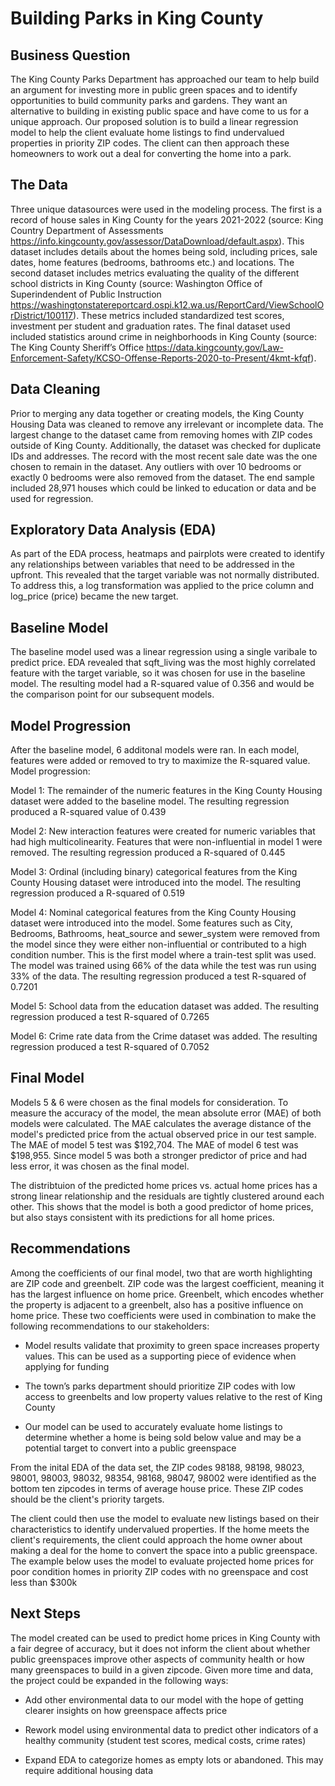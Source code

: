 # Building Parks in King County

## Business Question

The King County Parks Department has approached our team to help build an argument for investing more in public green spaces and to identify opportunities to build community parks and gardens. They want an alternative to building in existing public space and have come to us for a unique approach. Our proposed solution is to build a linear regression model to help the client evaluate home listings to find undervalued properties in priority ZIP codes. The client can then approach these homeowners to work out a deal for converting the home into a park.

## The Data

Three unique datasources were used in the modeling process. The first is a record of house sales in King County for the years 2021-2022 (source: King Country Department of Assessments https://info.kingcounty.gov/assessor/DataDownload/default.aspx). This dataset includes details about the homes being sold, including prices, sale dates, home features (bedrooms, bathrooms etc.) and locations. The second dataset includes metrics evaluating the quality of the different school districts in King County (source: Washington Office of Superindendent of Public Instruction https://washingtonstatereportcard.ospi.k12.wa.us/ReportCard/ViewSchoolOrDistrict/100117). These metrics included standardized test scores, investment per student and graduation rates. The final dataset used included statistics around crime in neighborhoods in King County (source: The King County Sheriff’s Office https://data.kingcounty.gov/Law-Enforcement-Safety/KCSO-Offense-Reports-2020-to-Present/4kmt-kfqf).

## Data Cleaning 

Prior to merging any data together or creating models, the King County Housing Data was cleaned to remove any irrelevant or incomplete data. The largest change to the dataset came from removing homes with ZIP codes outside of King County. Additionally, the dataset was checked for duplicate IDs and addresses. The record with the most recent sale date was the one chosen to remain in the dataset. Any outliers with over 10 bedrooms or exactly 0 bedrooms were also removed from the dataset. The end sample included 28,971 houses which could be linked to education or data and be used for regression. 

## Exploratory Data Analysis (EDA)

As part of the EDA process, heatmaps and pairplots were created to identify any relationships between variables that need to be addressed in the upfront. This revealed that the target variable was not normally distributed. To address this, a log transformation was applied to the price column and log_price (price) became the new target.  




## Baseline Model

The baseline model used was a linear regression using a single varibale to predict price. EDA revealed that sqft_living was the most highly correlated feature with the target variable, so it was chosen for use in the baseline model. The resulting model had a R-squared value of 0.356 and would be the comparison point for our subsequent models.




## Model Progression

After the baseline model, 6 additonal models were ran. In each model, features were added or removed to try to maximize the R-squared value. Model progression:

Model 1: The remainder of the numeric features in the King County Housing dataset were added to the baseline model. The resulting regression produced a R-squared value of 0.439

Model 2: New interaction features were created for numeric variables that had high multicolinearity. Features that were non-influential in model 1 were removed. The resulting regression produced a R-squared of 0.445

Model 3: Ordinal (including binary) categorical features from the King County Housing dataset were introduced into the model. The resulting regression produced a R-squared of 0.519

Model 4: Nominal categorical features from the King County Housing dataset were introduced into the model. Some features such as City, Bedrooms, Bathrooms, heat_source and sewer_system were removed from the model since they were either non-influential or contributed to a high condition number. This is the first model where a train-test split was used. The model was trained using 66% of the data while the test was run using 33% of the data. The resulting regression produced a test R-squared of 0.7201

Model 5: School data from the education dataset was added. The resulting regression produced a test R-squared of 0.7265

Model 6: Crime rate data from the Crime dataset was added. The resulting regression produced a test R-squared of 0.7052


## Final Model

Models 5 & 6 were chosen as the final models for consideration. To measure the accuracy of the model, the mean absolute error (MAE) of both models were calculated. The MAE calculates the average distance of the model's predicted price from the actual observed price in our test sample. The MAE of model 5 test was $192,704. The MAE of model 6 test was $198,955. Since model 5 was both a stronger predictor of price and had less error, it was chosen as the final model. 

The distribtuion of the predicted home prices vs. actual home prices has a strong linear relationship and the residuals are tightly clustered around each other. This shows that the model is both a good predictor of home prices, but also stays consistent with its predictions for all home prices.





## Recommendations 

Among the coefficients of our final model, two that are worth highlighting are ZIP code and greenbelt. ZIP code was the largest coefficient, meaning it has the largest influence on home price. Greenbelt, which encodes whether the property is adjacent to a greenbelt, also has a positive influence on home price. These two coefficients were used in combination to make the following recommendations to our stakeholders:

* Model results validate that proximity to green space increases property values. This can be used as a supporting piece of evidence when applying for funding

* The town’s parks department should prioritize ZIP codes with low access to greenbelts and low property values relative to the rest of King County

* Our model can be used to accurately evaluate home listings to determine whether a home is being sold below value and may be a potential target to convert into a public greenspace 

From the inital EDA of the data set, the ZIP codes 98188, 98198, 98023, 98001, 98003, 98032, 98354, 98168, 98047, 98002 were identified as the bottom ten zipcodes in terms of average house price. These ZIP codes should be the client's priority targets. 



The client could then use the model to evaluate new listings based on their characteristics to identify undervalued properties. If the home meets the client's requirements, the client could approach the home owner about making a deal for the home to convert the space into a public greenspace. The example below uses the model to evaluate projected home prices for poor condition homes in priority ZIP codes with no greenspace and cost less than $300k



## Next Steps

The model created can be used to predict home prices in King County with a fair degree of accuracy, but it does not inform the client about whether public greenspaces improve other aspects of community health or how many greenspaces to build in a given zipcode. Given more time and data, the project could be expanded in the following ways:

* Add other environmental data to our model with the hope of getting clearer insights on how greenspace affects price 

* Rework model using environmental data to predict other indicators of a healthy community (student test scores, medical costs, crime rates)

* Expand EDA to categorize homes as empty lots or abandoned. This may require additional housing data











